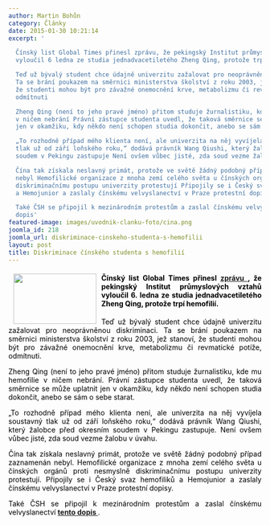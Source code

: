 ```yaml
---
author: Martin Bohůn
category: Články
date: 2015-01-30 10:21:14
excerpt: '

  Čínský list Global Times přinesl zprávu, že pekingský Institut průmyslových vztahů
  vyloučil 6 ledna ze studia jednadvacetiletého Zheng Qing, protože trpí hemofilií

  Teď už bývalý student chce údajně univerzitu zažalovat pro neoprávněnou diskriminaci
  Ta se brání poukazem na směrnici ministerstva školství z roku 2003, jež stanoví,
  že studenti mohou být pro závažné onemocnění krve, metabolizmu či revmatické potíže,
  odmítnuti

  Zheng Qing (není to jeho pravé jméno) přitom studuje žurnalistiku, kde mu hemofilie
  v ničem nebrání Právní zástupce studenta uvedl, že taková směrnice se může uplatnit
  jen v okamžiku, kdy někdo není schopen studia dokončit, anebo se sám o sebe starat

  „To rozhodně případ mého klienta není, ale univerzita na něj vyvíjela soustavný
  tlak už od září loňského roku,“ dodává právník Wang Qiushi, který žalobce před okresním
  soudem v Pekingu zastupuje Není ovšem vůbec jisté, zda soud vezme žalobu v úvahu

  Čína tak získala neslavný primát, protože ve světě žádný podobný případ zaznamenán
  nebyl Hemofilické organizace z mnoha zemí celého světa u čínských orgánů proti nesmyslně
  diskriminačnímu postupu univerzity protestují Připojily se i Český svaz hemofiliků
  a Hemojunior a zaslaly čínskému velvyslanectví v Praze protestní dopisy

  Také ČSH se připojil k mezinárodním protestům a zaslal čínskému velvyslanectví tento
  dopis'
featured-image: images/uvodnik-clanku-foto/cina.png
joomla_id: 218
joomla_url: diskriminace-cinskeho-studenta-s-hemofilii
layout: post
title: Diskriminace čínského studenta s hemofilií
---
```


<h4 style="text-align: justify;">
 <span style="color: #000000;">
  <img border="0" height="100" src="{{ site.baseurl }}/images/uvodnik-clanku-foto/cina.png" style="float: left; margin: 0px 10px;" width="165"/>
 </span>
</h4>
<h4 style="text-align: justify;">
 <span style="color: #000000;">
  <span style="color: #000000;">
   Čínský list Global Times přinesl
  </span>
  <strong style="font-size: 1em;">
   <a href="http://www.globaltimes.cn/content/903545.shtml" target="_blank" title="Global Times">
    zprávu
   </a>
  </strong>
  <span style="font-size: 1em;">
   ,
  </span>
  <span style="color: #000000;">
   že pekingský Institut průmyslových vztahů vyloučil 6. ledna ze studia jednadvacetiletého Zheng Qing, protože trpí hemofilií.
  </span>
 </span>
</h4>
<p style="text-align: justify;">
 <span style="color: #000000;">
  Teď už bývalý student chce údajně univerzitu zažalovat pro neoprávněnou diskriminaci. Ta se brání poukazem na směrnici ministerstva školství z roku 2003, jež stanoví, že studenti mohou být pro závažné onemocnění krve, metabolizmu či revmatické potíže, odmítnuti.
 </span>
</p>
<p style="text-align: justify;">
 <span style="color: #000000;">
  Zheng Qing (není to jeho pravé jméno) přitom studuje žurnalistiku, kde mu hemofilie v ničem nebrání. Právní zástupce studenta uvedl, že taková směrnice se může uplatnit jen v okamžiku, kdy někdo není schopen studia dokončit, anebo se sám o sebe starat.
 </span>
</p>
<p style="text-align: justify;">
 <span style="color: #000000;">
  „To rozhodně případ mého klienta není, ale univerzita na něj vyvíjela soustavný tlak už od září loňského roku,“ dodává právník Wang Qiushi, který žalobce před okresním soudem v Pekingu zastupuje. Není ovšem vůbec jisté, zda soud vezme žalobu v úvahu.
 </span>
</p>
<p style="text-align: justify;">
 <span style="color: #000000;">
  Čína tak získala neslavný primát, protože ve světě žádný podobný případ zaznamenán nebyl. Hemofilické organizace z mnoha zemí celého světa u čínských orgánů proti nesmyslně diskriminačnímu postupu univerzity protestují. Připojily se i Český svaz hemofiliků a Hemojunior a zaslaly čínskému velvyslanectví v Praze protestní dopisy.
 </span>
</p>
<p style="text-align: justify;">
 <span style="color: #000000;">
  Také ČSH se připojil k mezinárodním protestům a zaslal čínskému velvyslanectví
 </span>
 <span style="color: #000000;">
  <a href="images/dokumenty-pdf-doc/protest.pdf" target="_blank" title="Protestní dopis">
   <strong>
    tento dopis
   </strong>
  </a>
  .
 </span>
</p>